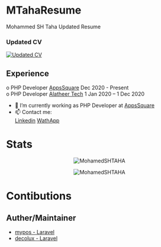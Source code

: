 # MTahaResume
Mohammed SH Taha Updated Resume

### Updated CV

[![Updated CV](https://user-images.githubusercontent.com/25991597/125063569-eae97880-e0af-11eb-8993-6adcf92337f8.png) ](https://github.com/meteor-technology/agora-php/files/7134410/Mohamed.shaban.Taha.pdf)

## Experience 

o PHP Developer  [AppsSquare](https://appssquare.com/?fbclid=IwAR2O7Cj5r_GuyxXH9p2BHro3cAYVpmBh1jAaoL6tFOhyFetSPPHjVY_UtT8)    Dec 2020 - Present   <br />
o PHP Developer [Alatheer Tech](https://www.facebook.com/AlatheerTech)       1 Jan 2020 – 1 Dec 2020   <br />

- 🔭 I’m currently working as PHP Developer at [AppsSquare](https://www.facebook.com/appssquare)
- 📫 Contact me: <br />
               [Linkedin](https://www.linkedin.com/in/mohamed-shaban-taha-8782a0108/) 
               [WathApp](https://www.wppredirect.tk/go/?p=01063839637&m=MohammedTaha) 


# Stats 

<p align="center"><img src="https://komarev.com/ghpvc/?username=MohamedSHTAHA" alt="MohamedSHTAHA" /></p>
<p align="center"><img src="https://github-readme-stats.vercel.app/api?username=MohamedSHTAHA&show_icons=true" alt="MohamedSHTAHA" /></p>



# Contibutions 
## Auther/Maintainer
- [mypos - Laravel](https://github.com/MohamedSHTAHA/mypos)
- [decolux - Laravel](https://github.com/MohamedSHTAHA/decolux)



